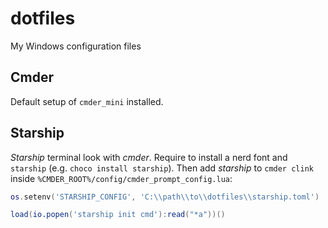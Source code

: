 # dotfiles
My Windows configuration files

## Cmder
Default setup of `cmder_mini` installed. 

## Starship
*Starship* terminal look with *cmder*. Require to install a nerd font and `starship` (e.g. `choco install starship`). Then add *starship* to `cmder clink` inside `%CMDER_ROOT%/config/cmder_prompt_config.lua`:
```lua
os.setenv('STARSHIP_CONFIG', 'C:\\path\\to\\dotfiles\\starship.toml')

load(io.popen('starship init cmd'):read("*a"))()
```